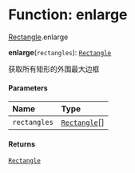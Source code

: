 # Function: enlarge

[Rectangle](/en/auto-docs/editor/modules/Rectangle.md).enlarge

**enlarge**(`rectangles`): [`Rectangle`](/en/auto-docs/editor/classes/Rectangle-1.md)

获取所有矩形的外围最大边框

#### Parameters

| Name | Type |
| :------ | :------ |
| `rectangles` | [`Rectangle`](/en/auto-docs/editor/classes/Rectangle-1.md)\[] |

#### Returns

[`Rectangle`](/en/auto-docs/editor/classes/Rectangle-1.md)
